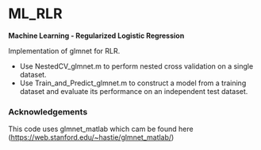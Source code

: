 # ML_RLR
<b> Machine Learning - Regularized Logistic Regression </b>

Implementation of glmnet for RLR.
* Use NestedCV_glmnet.m to perform nested cross validation on a single dataset.
* Use Train_and_Predict_glmnet.m to construct a model from a training dataset and evaluate its performance on an independent test dataset.

### Acknowledgements
This code uses glmnet_matlab which cam be found here (https://web.stanford.edu/~hastie/glmnet_matlab/)
